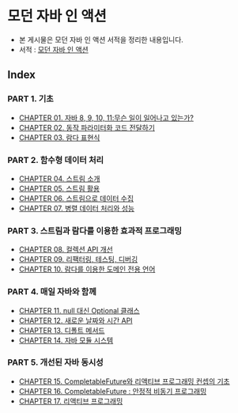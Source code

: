 # 모던 자바 인 액션

* 본 게시물은 모던 자바 인 액션 서적을 정리한 내용입니다.
* 서적 : [모던 자바 인 액션](http://www.yes24.com/Product/Goods/77125987)

## Index

### PART 1. 기초

* [CHAPTER 01. 자바 8, 9, 10, 11:무슨 일이 일어나고 있는가?](https://github.com/parkhanbeen/study/blob/master/modern-java-in-action/src/main/java/com/pakrhanbeen/modernjavainaction/chapter01/%EC%A0%95%EB%A6%AC/chapter01.%20%EC%9E%90%EB%B0%94%208%2C%209%2C%2010%2C%2011%20:%20%EB%AC%B4%EC%8A%A8%20%EC%9D%BC%EC%9D%B4%20%EC%9D%BC%EC%96%B4%EB%82%98%EA%B3%A0%20%EC%9E%88%EB%8A%94%EA%B0%80%3F.md)
* [CHAPTER 02. 동작 파라미터화 코드 전달하기](https://github.com/parkhanbeen/study/blob/master/modern-java-in-action/src/main/java/com/pakrhanbeen/modernjavainaction/chapter02/%EC%A0%95%EB%A6%AC/chapter02.%EB%8F%99%EC%9E%91%20%ED%8C%8C%EB%9D%BC%EB%AF%B8%ED%84%B0%ED%99%94%20%EC%BD%94%EB%93%9C%20%EC%A0%84%EB%8B%AC%ED%95%98%EA%B8%B0.md)
* [CHAPTER 03. 람다 표현식](https://github.com/parkhanbeen/study/blob/master/modern-java-in-action/src/main/java/com/pakrhanbeen/modernjavainaction/chapter03/%EC%A0%95%EB%A6%AC/chapter03.%20%EB%9E%8C%EB%8B%A4%20%ED%91%9C%ED%98%84%EC%8B%9D.md)


### PART 2. 함수형 데이터 처리

* [CHAPTER 04. 스트림 소개](https://github.com/parkhanbeen/study/blob/master/modern-java-in-action/src/main/java/com/pakrhanbeen/modernjavainaction/chapter04/%EC%A0%95%EB%A6%AC/chapter04.%20%EC%8A%A4%ED%8A%B8%EB%A6%BC%20%EC%86%8C%EA%B0%9C.md#%EC%8A%A4%ED%8A%B8%EB%A6%BC-%EC%86%8C%EA%B0%9C)
* [CHAPTER 05. 스트림 활용](https://github.com/parkhanbeen/study/blob/master/modern-java-in-action/src/main/java/com/pakrhanbeen/modernjavainaction/chapter05/%EC%A0%95%EB%A6%AC/chapter05.%20%EC%8A%A4%ED%8A%B8%EB%A6%BC%20%ED%99%9C%EC%9A%A9.md#%EC%8A%A4%ED%8A%B8%EB%A6%BC-%ED%99%9C%EC%9A%A9)
* [CHAPTER 06. 스트림으로 데이터 수집](https://github.com/parkhanbeen/study/blob/master/modern-java-in-action/src/main/java/com/pakrhanbeen/modernjavainaction/chapter06/%EC%A0%95%EB%A6%AC/chapter06.%20%EC%8A%A4%ED%8A%B8%EB%A6%BC%EC%9C%BC%EB%A1%9C%20%EB%8D%B0%EC%9D%B4%ED%84%B0%20%EC%88%98%EC%A7%91.md#%EC%8A%A4%ED%8A%B8%EB%A6%BC%EC%9C%BC%EB%A1%9C-%EB%8D%B0%EC%9D%B4%ED%84%B0-%EC%88%98%EC%A7%91)
* [CHAPTER 07. 병렬 데이터 처리와 성능](https://github.com/parkhanbeen/study/blob/master/modern-java-in-action/src/main/java/com/pakrhanbeen/modernjavainaction/chapter07/%EC%A0%95%EB%A6%AC/chapter07.%20%EB%B3%91%EB%A0%AC%20%EB%8D%B0%EC%9D%B4%ED%84%B0%20%EC%B2%98%EB%A6%AC%EC%99%80%20%EC%84%B1%EB%8A%A5.md#%EB%B3%91%EB%A0%AC-%EB%8D%B0%EC%9D%B4%ED%84%B0-%EC%B2%98%EB%A6%AC%EC%99%80-%EC%84%B1%EB%8A%A5)

### PART 3. 스트림과 람다를 이용한 효과적 프로그래밍

* [CHAPTER 08. 컬렉션 API 개선](https://github.com/parkhanbeen/study/blob/master/modern-java-in-action/src/main/java/com/pakrhanbeen/modernjavainaction/chapter08/%EC%A0%95%EB%A6%AC/chapter08.%20%EC%BB%AC%EB%A0%89%EC%85%98%20API%20%EA%B0%9C%EC%84%A0.md#%EC%BB%AC%EB%A0%89%EC%85%98-api-%EA%B0%9C%EC%84%A0)
* [CHAPTER 09. 리팩터링, 테스팅, 디버깅](https://github.com/parkhanbeen/study/blob/master/modern-java-in-action/src/main/java/com/pakrhanbeen/modernjavainaction/chapter09/%EC%A0%95%EB%A6%AC/chapter09.%20%EB%A6%AC%ED%8E%99%ED%84%B0%EB%A7%81%2C%20%ED%85%8C%EC%8A%A4%ED%8C%85%2C%20%EB%94%94%EB%B2%84%EA%B9%85.md#%EB%A6%AC%ED%8C%A9%ED%84%B0%EB%A7%81-%ED%85%8C%EC%8A%A4%ED%8C%85-%EB%94%94%EB%B2%84%EA%B9%85)
* [CHAPTER 10. 람다를 이용한 도메인 전용 언어](https://github.com/parkhanbeen/study/blob/master/modern-java-in-action/src/main/java/com/pakrhanbeen/modernjavainaction/chapter10/%EC%A0%95%EB%A6%AC/chapter10.%20%EB%9E%8C%EB%8B%A4%EB%A5%BC%20%EC%9D%B4%EC%9A%A9%ED%95%9C%20%EB%8F%84%EB%A9%94%EC%9D%B8%20%EC%A0%84%EC%9A%A9%20%EC%96%B8%EC%96%B4.md#%EB%9E%8C%EB%8B%A4%EB%A5%BC-%EC%9D%B4%EC%9A%A9%ED%95%9C-%EB%8F%84%EB%A9%94%EC%9D%B8-%EC%A0%84%EC%9A%A9-%EC%96%B8%EC%96%B4)

### PART 4. 매일 자바와 함께

* [CHAPTER 11. null 대신 Optional 클래스](https://github.com/parkhanbeen/study/blob/master/modern-java-in-action/src/main/java/com/pakrhanbeen/modernjavainaction/chapter11/%EC%A0%95%EB%A6%AC/chapter11.%20null%20%EB%8C%80%EC%8B%A0%20Optional%20%ED%81%B4%EB%9E%98%EC%8A%A4.md)
* [CHAPTER 12. 새로운 날짜와 시간 API](https://github.com/parkhanbeen/study/blob/master/modern-java-in-action/src/main/java/com/pakrhanbeen/modernjavainaction/chapter12/%EC%A0%95%EB%A6%AC/chapter12.%20%EC%83%88%EB%A1%9C%EC%9A%B4%20%EB%82%A0%EC%A7%9C%EC%99%80%20%EC%8B%9C%EA%B0%84%20API.md#%EC%83%88%EB%A1%9C%EC%9A%B4-%EB%82%A0%EC%A7%9C%EC%99%80-%EC%8B%9C%EA%B0%84-api)
* [CHAPTER 13. 디폴트 메서드](https://github.com/parkhanbeen/study/blob/master/modern-java-in-action/src/main/java/com/pakrhanbeen/modernjavainaction/chapter13/%EC%A0%95%EB%A6%AC/chapter13.%20%EB%94%94%ED%8F%B4%ED%8A%B8%20%EB%A9%94%EC%84%9C%EB%93%9C.md#%EB%94%94%ED%8F%B4%ED%8A%B8-%EB%A9%94%EC%84%9C%EB%93%9C)
* [CHAPTER 14. 자바 모듈 시스템](https://github.com/parkhanbeen/study/blob/master/modern-java-in-action/src/main/java/com/pakrhanbeen/modernjavainaction/chapter14/%EC%A0%95%EB%A6%AC/chapter14.%20%EC%9E%90%EB%B0%94%20%EB%AA%A8%EB%93%88%20%EC%8B%9C%EC%8A%A4%ED%85%9C.md#%EC%9E%90%EB%B0%94-%EB%AA%A8%EB%93%88-%EC%8B%9C%EC%8A%A4%ED%85%9C)

### PART 5. 개선된 자바 동시성

* [CHAPTER 15. CompletableFuture와 리액티브 프로그래밍 컨셉의 기초](https://github.com/parkhanbeen/study/blob/master/modern-java-in-action/src/main/java/com/pakrhanbeen/modernjavainaction/chapter15/%EC%A0%95%EB%A6%AC/chapter15.%20CompletableFuture%EC%99%80%20%EB%A6%AC%EC%95%A1%ED%8B%B0%EB%B8%8C%20%ED%94%84%EB%A1%9C%EA%B7%B8%EB%9E%98%EB%B0%8D%20%EC%BB%A8%EC%85%89%EC%9D%98%20%EA%B8%B0%EC%B4%88.md#completablefuture%EC%99%80-%EB%A6%AC%EC%95%A1%ED%8B%B0%EB%B8%8C-%ED%94%84%EB%A1%9C%EA%B7%B8%EB%9E%98%EB%B0%8D-%EC%BB%A8%EC%85%89%EC%9D%98-%EA%B8%B0%EC%B4%88)
* [CHAPTER 16. CompletableFuture : 안정적 비동기 프로그래밍](https://github.com/parkhanbeen/study/blob/master/modern-java-in-action/src/main/java/com/pakrhanbeen/modernjavainaction/chapter16/%EC%A0%95%EB%A6%AC/chapter16.%20CompletableFuture%20%3A%20%EC%95%88%EC%A0%95%EC%A0%81%20%EB%B9%84%EB%8F%99%EA%B8%B0%20%ED%94%84%EB%A1%9C%EA%B7%B8%EB%9E%98%EB%B0%8D.md#completablefuture%EC%99%80-%EB%A6%AC%EC%95%A1%ED%8B%B0%EB%B8%8C-%ED%94%84%EB%A1%9C%EA%B7%B8%EB%9E%98%EB%B0%8D-%EC%BB%A8%EC%85%89%EC%9D%98-%EA%B8%B0%EC%B4%88)
* [CHAPTER 17. 리액티브 프로그래밍](https://github.com/parkhanbeen/study/blob/master/modern-java-in-action/src/main/java/com/pakrhanbeen/modernjavainaction/chapter17/%EC%A0%95%EB%A6%AC/chapter17.%20%EB%A6%AC%EC%95%A1%ED%8B%B0%EB%B8%8C%20%ED%94%84%EB%A1%9C%EA%B7%B8%EB%9E%98%EB%B0%8D.md#%EB%A6%AC%EC%95%A1%ED%8B%B0%EB%B8%8C-%ED%94%84%EB%A1%9C%EA%B7%B8%EB%9E%98%EB%B0%8D)
